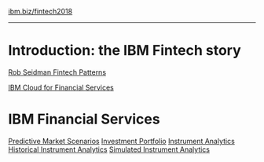 <a href="https://ibm.biz/fintech2018">ibm.biz/fintech2018</a>
<hr size="20">

# Introduction: the IBM Fintech story
[Rob Seidman Fintech Patterns](https://developer.ibm.com/code/wp-content/uploads/sites/118/2017/11/fintech-code-tech-talk-technical.pdf)

[IBM Cloud for Financial Services](https://developer.ibm.com/finance/)

# IBM Financial Services
[Predictive Market Scenarios](https://console.bluemix.net/catalog/services/predictive-market-scenarios/)
[Investment Portfolio](https://console.bluemix.net/catalog/services/investment-portfolio/)
[Instrument Analytics](https://console.bluemix.net/catalog/services/instrument-analytics/)
[Historical Instrument Analytics](https://console.bluemix.net/catalog/services/historical-instrument-analytics/)
[Simulated Instrument Analytics](https://console.bluemix.net/catalog/services/simulated-instrument-analytics/)

